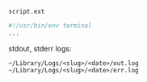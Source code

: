 `script.ext`
```bash
#!/usr/bin/env terminal
...
```

stdout, stderr logs:
```
~/Library/Logs/<slug>/<date>/out.log
~/Library/Logs/<slug>/<date>/err.log
```
